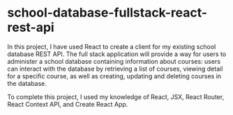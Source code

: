 # school-database-fullstack-react-rest-api
 
In this project, I have used React to create a client for my existing school database REST API.
The full stack application will provide a way for users to administer a school database containing information about courses: users can interact with the database by retrieving a list of courses, viewing detail for a specific course, as well as creating, updating and deleting courses in the database.

To complete this project, I used my knowledge of React, JSX, React Router, React Context API, and Create React App.


